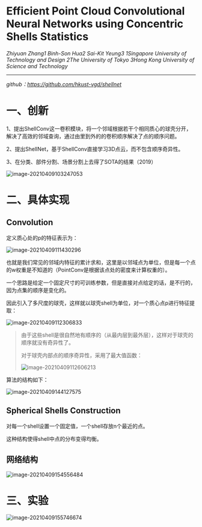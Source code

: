 # Efficient Point Cloud Convolutional Neural Networks using Concentric Shells Statistics

*Zhiyuan Zhang1 Binh-Son Hua2 Sai-Kit Yeung3 1Singapore University of Technology and Design 2The University of Tokyo 3Hong Kong University of Science and Technology*

---

*github：https://github.com/hkust-vgd/shellnet*

# 一、创新

1、提出ShellConv这一卷积模块，将一个邻域根据若干个相同质心的球壳分开，解决了高效的邻域查询，通过由里到外的的卷积顺序解决了点的顺序问题。

2、提出ShellNet，基于ShellConv直接学习3D点云，而不包含顺序奇异性。

3、在分类、部件分割、场景分割上去得了SOTA的结果（2019）

![image-20210409103247053](https://gitee.com/suyunzzz/img/raw/master/img/20210409103247.png)







# 二、具体实现

## Convolution

定义质心处的p的特征表示为：

![image-20210409111430296](https://gitee.com/suyunzzz/img/raw/master/img/20210409111430.png)

也就是我们常见的邻域内特征的累计求和，这里是以邻域点为单位，但是每一个点的w权重是不知道的（PointConv是根据该点处的密度来计算权重的）。

一个思路是给定一个固定尺寸的可训练参数，但是直接对点给定的话，是不行的，因为点集的顺序是变化的。

因此引入了多尺度的球壳，这样就以球壳shell为单位，对一个质心点p进行特征提取：

![image-20210409112306833](https://gitee.com/suyunzzz/img/raw/master/img/20210409112306.png)

> 由于这些shell是很自然地有顺序的（从最内层到最外层），这样对于球壳的顺序就没有奇异性了。
>
> 对于球壳内部点的顺序奇异性，采用了最大值函数：
>
> ![image-20210409112606213](https://gitee.com/suyunzzz/img/raw/master/img/20210409112606.png)

算法的结构如下：

![image-20210409144127575](https://gitee.com/suyunzzz/img/raw/master/img/20210409144127.png)

## Spherical Shells Construction

对每一个shell设置一个固定值，一个shell存放n个最近的点。

这种结构使得shell中点的分布变得均衡。

## 网络结构

![image-20210409154556484](https://gitee.com/suyunzzz/img/raw/master/img/20210409154556.png)





# 三、实验

![image-20210409155746674](https://gitee.com/suyunzzz/img/raw/master/img/20210409155746.png)